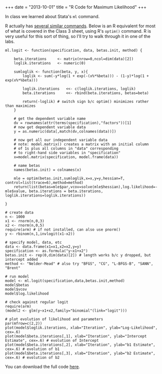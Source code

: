 +++
date = "2013-10-01"
title = "R Code for Maximum Likelihood"
+++

In class we learned about Stata's `ml` command. 

R actually has [several similar commands](http://en.wikibooks.org/wiki/R_Programming/Optimization). Below is an R equivalent for most of what is covered in the Class 3 sheet, using R's `optim()` command. R is very useful for this sort of thing, so I'll try to walk through it in one of the labs.

	ml.logit <- function(specification, data, betas.init, method) { 

		beta.iterations		<- matrix(nrow=0,ncol=dim(data)[2])
		loglik.iterations 	<- numeric(0)
		 
		sumloglik <- function(beta, y, x){ 	
			loglik <- sum(-y*log(1 + exp(-(x%*%beta))) - (1-y)*log(1 + exp(x%*%beta)))
		     	
			loglik.iterations 	<<- c(loglik.iterations, loglik)
			beta.iterations		<<- rbind(beta.iterations, betas=beta)

			return(-loglik) # switch sign b/c optim() minimizes rather than maximizes
		} 

		# get the dependent variable name
		dv = rownames(attr(terms(specification),"factors"))[1]
		# now get dependent variable data
		y = as.numeric(data[,match(dv,colnames(data))])

		# now get all our independent variable data
		# note: model.matrix() creates a matrix with an initial column
		# of 1s plus all columns in "data" corresponding
		# to right-hand side variables in "specification"
		x=model.matrix(specification, model.frame(data))
		
		# name betas
		names(betas.init) = colnames(x) 
		 
		mle = optim(betas.init,sumloglik,x=x,y=y,hessian=T, control=list(trace=6),method=method)
		return(list(betas=mle$par,vcov=solve(mle$hessian),log.likelihood=-mle$value, beta.iterations = beta.iterations, loglik.iterations=loglik.iterations))

	}

	# create data
	n <- 1000
	x1 <- rnorm(n,0,3) 
	x2 <- rnorm(n,0,5)
	require(arm) # if not installed, can also use pnorm()
	y <- rbinom(n,1,invlogit(x1-x2))

	# specify model, data, etc
	data <- data.frame(x1=x1,x2=x2,y=y)
	specification <- as.formula("y~x1+x2")
	betas.init <- rep(0,dim(data)[2]) # length works b/c y dropped, but intercept added
	method <- "Nelder-Mead" # also try "BFGS", "CG", "L-BFGS-B", "SANN", "Brent"

	# run model
	model <- ml.logit(specification,data,betas.init,method)
	model$betas
	model$vcov
	model$log.likelihood

	# check against regular logit
	require(arm)
	(model2 <- glm(y~x1+x2,family="binomial"(link="logit")))

	# plot evolution of likelihood and parameters
	par(mfrow=c(2,2))
	plot(model$loglik.iterations, xlab="Iteration", ylab="Log-Likelihood", cex=.6)
	plot(model$beta.iterations[,1], xlab="Iteration", ylab="Intercept Estimate", cex=.6) # evolution of Intercept
	plot(model$beta.iterations[,2], xlab="Iteration", ylab="b1 Estimate", cex=.6) # evolution of b1
	plot(model$beta.iterations[,3], xlab="Iteration", ylab="b2 Estimate", cex=.6) # evolution of b2

You can download the full code [here](http://chrismeserole.com/code/MLEa.R).

